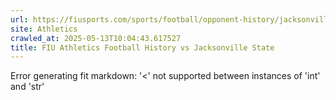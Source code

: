 ```yaml
---
url: https://fiusports.com/sports/football/opponent-history/jacksonville-state/229
site: Athletics
crawled_at: 2025-05-13T10:04:43.617527
title: FIU Athletics Football History vs Jacksonville State
---
```


Error generating fit markdown: '<' not supported between instances of 'int' and 'str'